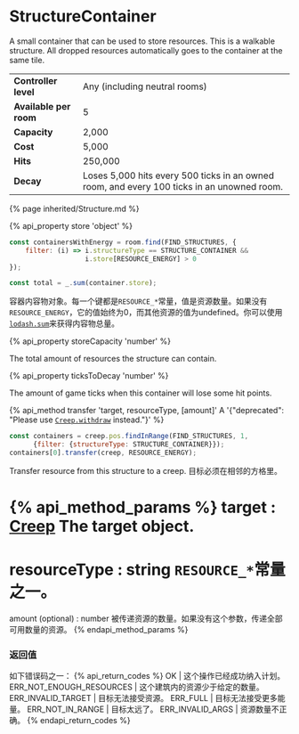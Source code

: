# StructureContainer

<img src="img/container.png" alt="" align="right" />

A small container that can be used to store resources. This is a walkable structure. All dropped resources automatically goes to the container at the same tile.

<table class="table gameplay-info">
    <tbody>
    <tr>
        <td><strong>Controller level</strong></td>
        <td>Any (including neutral rooms)</td>
    </tr>
    <tr>
        <td><strong>Available per room</strong></td>
        <td>5</td>
    </tr>
    <tr>
        <td><strong>Capacity</strong></td>
        <td>2,000</td>
    </tr>
    <tr>
        <td><strong>Cost</strong></td>
        <td>5,000</td>
    </tr>
    <tr>
        <td><strong>Hits</strong></td>
        <td>250,000</td>
    </tr>
    <tr>
        <td><strong>Decay</strong></td>
        <td>Loses 5,000 hits every 500 ticks in an owned room, and every 100 ticks in an unowned room.</td>
    </tr>
    </tbody>
</table>

{% page inherited/Structure.md %}

{% api_property store 'object' %}

```javascript
const containersWithEnergy = room.find(FIND_STRUCTURES, {
    filter: (i) => i.structureType == STRUCTURE_CONTAINER &&
                   i.store[RESOURCE_ENERGY] > 0
});
```

```javascript
const total = _.sum(container.store);
``` 

容器内容物对象。每一个键都是<code>RESOURCE_*</code>常量，值是资源数量。如果没有<code>RESOURCE_ENERGY</code>，它的值始终为0，而其他资源的值为undefined。你可以使用<a href="https://github.com/lodash/lodash/blob/3.10.1/doc/README.md#_sumcollection-iteratee-thisarg"><code>lodash.sum</code></a>来获得内容物总量。



{% api_property storeCapacity 'number' %}



The total amount of resources the structure can contain.



{% api_property ticksToDecay 'number' %}



The amount of game ticks when this container will lose some hit points.



{% api_method transfer 'target, resourceType, [amount]' A '{"deprecated": "Please use [`Creep.withdraw`](#Creep.withdraw) instead."}' %}

```javascript
const containers = creep.pos.findInRange(FIND_STRUCTURES, 1,
      {filter: {structureType: STRUCTURE_CONTAINER}});
containers[0].transfer(creep, RESOURCE_ENERGY);
```

Transfer resource from this structure to a creep. 目标必须在相邻的方格里。

{% api_method_params %}
target : <a href="#Creep">Creep</a>
The target object.
===
resourceType : string
<code>RESOURCE_*</code>常量之一。
===
amount (optional) : number
被传递资源的数量。如果没有这个参数，传递全部可用数量的资源。
{% endapi_method_params %}


### 返回值

如下错误码之一：
{% api_return_codes %}
OK | 这个操作已经成功纳入计划。
ERR_NOT_ENOUGH_RESOURCES | 这个建筑内的资源少于给定的数量。
ERR_INVALID_TARGET | 目标无法接受资源。
ERR_FULL | 目标无法接受更多能量。
ERR_NOT_IN_RANGE | 目标太远了。
ERR_INVALID_ARGS | 资源数量不正确。
{% endapi_return_codes %}


